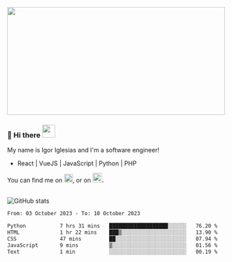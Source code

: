 <img src="https://c.tenor.com/KjVxfRrrncUAAAAd/matrix.gif" width="100%" height="250px">

### 🔭 Hi there <img src="https://raw.githubusercontent.com/MartinHeinz/MartinHeinz/master/wave.gif" width="30px">


My name is Igor Iglesias and I'm a software engineer!
<br>

<ul>
  <li> React | VueJS | JavaScript | Python | PHP </li>
</ul>
You can find me on <a href="https://twitter.com/IgorIglesias5"><img src="https://i.imgur.com/JLLlB5S.png" width="20px"></a>, or on <a href="https://www.linkedin.com/in/igor-iglesias-62478428/"><img src="https://i.imgur.com/PXyIkWx.png" width="22px"></a>.

<br>
<br>

![GitHub stats](https://github-readme-stats.vercel.app/api?username=igoiglesias&show_icons=true&count_private=true&theme=chartreuse-dark&hide_title=true)

<!--START_SECTION:waka-->

```txt
From: 03 October 2023 - To: 10 October 2023

Python           7 hrs 31 mins   ███████████████████░░░░░░   76.20 %
HTML             1 hr 22 mins    ███▒░░░░░░░░░░░░░░░░░░░░░   13.90 %
CSS              47 mins         ██░░░░░░░░░░░░░░░░░░░░░░░   07.94 %
JavaScript       9 mins          ▒░░░░░░░░░░░░░░░░░░░░░░░░   01.56 %
Text             1 min           ░░░░░░░░░░░░░░░░░░░░░░░░░   00.19 %
```

<!--END_SECTION:waka-->

